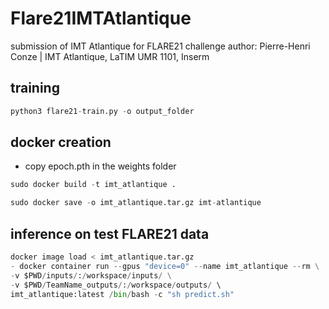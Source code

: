 # Flare21IMTAtlantique
submission of IMT Atlantique for FLARE21 challenge
author: Pierre-Henri Conze | IMT Atlantique, LaTIM UMR 1101, Inserm

## training 
```python
python3 flare21-train.py -o output_folder
```

## docker creation 
- copy epoch.pth in the weights folder
```python
sudo docker build -t imt_atlantique .
```
```python
sudo docker save -o imt_atlantique.tar.gz imt-atlantique
```

## inference on test FLARE21 data
```python
docker image load < imt_atlantique.tar.gz
- docker container run --gpus "device=0" --name imt_atlantique --rm \
-v $PWD/inputs/:/workspace/inputs/ \
-v $PWD/TeamName_outputs/:/workspace/outputs/ \ 
imt_atlantique:latest /bin/bash -c "sh predict.sh"
```


